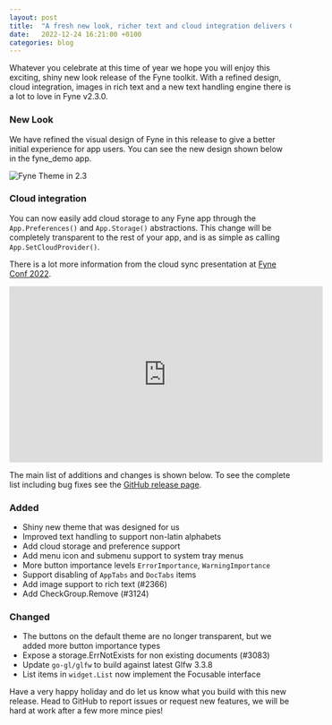 ```yaml
---
layout: post
title:  "A fresh new look, richer text and cloud integration delivers Christmas cheer!"
date:   2022-12-24 16:21:00 +0100
categories: blog
---
```


Whatever you celebrate at this time of year we hope you will enjoy this exciting, shiny new look release of the Fyne toolkit.
With a refined design, cloud integration, images in rich text and a new text handling engine there is a lot to love in Fyne v2.3.0.

### New Look

We have refined the visual design of Fyne in this release to give a better
initial experience for app users. You can see the new design shown below
in the fyne_demo app.

![Fyne Theme in 2.3](https://github.com/fyne-io/fyne/raw/release/v2.3.x/img/widgets-dark.png)

### Cloud integration

You can now easily add cloud storage to any Fyne app through the `App.Preferences()`
and `App.Storage()` abstractions. This change will be completely transparent
to the rest of your app, and is as simple as calling `App.SetCloudProvider()`.

There is a lot more information from the cloud sync presentation at
[Fyne Conf 2022](https://conf.fyne.io).

<iframe width="560" height="315" src="https://www.youtube.com/embed/Izm7l5SXmN8" title="YouTube video player" frameborder="0" allow="accelerometer; autoplay; clipboard-write; encrypted-media; gyroscope; picture-in-picture" allowfullscreen></iframe>

The main list of additions and changes is shown below.
To see the complete list including bug fixes see the
[GitHub release page](https://github.com/fyne-io/fyne/releases/tag/v2.3.0).

### Added

* Shiny new theme that was designed for us
* Improved text handling to support non-latin alphabets
* Add cloud storage and preference support
* Add menu icon and submenu support to system tray menus
* More button importance levels `ErrorImportance`, `WarningImportance`
* Support disabling of `AppTabs` and `DocTabs` items
* Add image support to rich text (#2366)
* Add CheckGroup.Remove (#3124)

### Changed

* The buttons on the default theme are no longer transparent, but we added more button importance types
* Expose a storage.ErrNotExists for non existing documents (#3083)
* Update `go-gl/glfw` to build against latest Glfw 3.3.8
* List items in `widget.List` now implement the Focusable interface

Have a very happy holiday and do let us know what you build with this new release. Head to GitHub to report issues or request new features, we will be hard at work after a few more mince pies!

